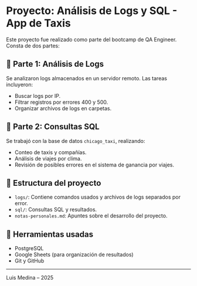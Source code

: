 # Proyecto: Análisis de Logs y SQL - App de Taxis

Este proyecto fue realizado como parte del bootcamp de QA Engineer. Consta de dos partes:

## 🧾 Parte 1: Análisis de Logs
Se analizaron logs almacenados en un servidor remoto. Las tareas incluyeron:
- Buscar logs por IP.
- Filtrar registros por errores 400 y 500.
- Organizar archivos de logs en carpetas.

## 🧮 Parte 2: Consultas SQL
Se trabajó con la base de datos `chicago_taxi`, realizando:
- Conteo de taxis y compañías.
- Análisis de viajes por clima.
- Revisión de posibles errores en el sistema de ganancia por viajes.

## 📁 Estructura del proyecto
- `logs/`: Contiene comandos usados y archivos de logs separados por error.
- `sql/`: Consultas SQL y resultados.
- `notas-personales.md`: Apuntes sobre el desarrollo del proyecto.

## 🧰 Herramientas usadas
- PostgreSQL
- Google Sheets (para organización de resultados)
- Git y GitHub

---
Luis Medina – 2025
